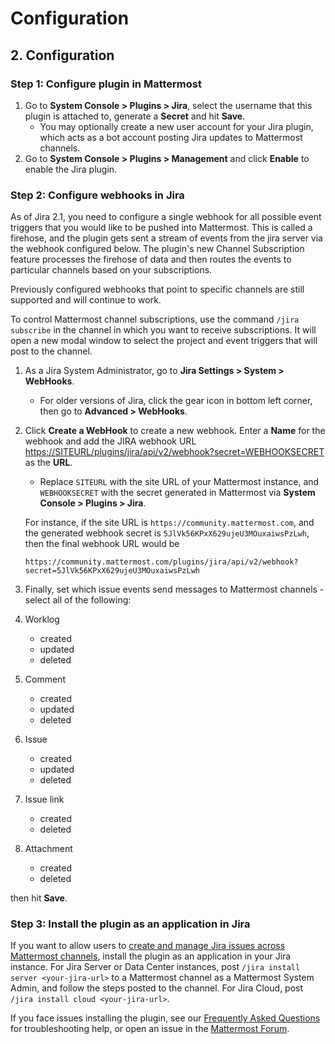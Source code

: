 # Configuration

## 2. Configuration

### Step 1: Configure plugin in Mattermost

1. Go to **System Console &gt; Plugins &gt; Jira**, select the username that this plugin is attached to, generate a **Secret** and hit **Save**.
   * You may optionally create a new user account for your Jira plugin, which acts as a bot account posting Jira updates to Mattermost channels.
2. Go to **System Console &gt; Plugins &gt; Management** and click **Enable** to enable the Jira plugin.

### Step 2: Configure webhooks in Jira

As of Jira 2.1, you need to configure a single webhook for all possible event triggers that you would like to be pushed into Mattermost. This is called a firehose, and the plugin gets sent a stream of events from the jira server via the webhook configured below. The plugin's new Channel Subscription feature processes the firehose of data and then routes the events to particular channels based on your subscriptions.

Previously configured webhooks that point to specific channels are still supported and will continue to work.

To control Mattermost channel subscriptions, use the command `/jira subscribe` in the channel in which you want to receive subscriptions. It will open a new modal window to select the project and event triggers that will post to the channel.

1. As a Jira System Administrator, go to **Jira Settings &gt; System &gt; WebHooks**.
   * For older versions of Jira, click the gear icon in bottom left corner, then go to **Advanced &gt; WebHooks**.
2. Click **Create a WebHook** to create a new webhook. Enter a **Name** for the webhook and add the JIRA webhook URL [https://SITEURL/plugins/jira/api/v2/webhook?secret=WEBHOOKSECRET](https://SITEURL/plugins/jira/api/v2/webhook?secret=WEBHOOKSECRET) as the **URL**.

   * Replace `SITEURL` with the site URL of your Mattermost instance, and `WEBHOOKSECRET` with the secret generated in Mattermost via **System Console &gt; Plugins &gt; Jira**.

   For instance, if the site URL is `https://community.mattermost.com`, and the generated webhook secret is `5JlVk56KPxX629ujeU3MOuxaiwsPzLwh`, then the final webhook URL would be

   ```text
   https://community.mattermost.com/plugins/jira/api/v2/webhook?secret=5JlVk56KPxX629ujeU3MOuxaiwsPzLwh
   ```

3. Finally, set which issue events send messages to Mattermost channels - select all of the following:
4. Worklog
   * created
   * updated
   * deleted
5. Comment
   * created
   * updated
   * deleted
6. Issue
   * created
   * updated
   * deleted
7. Issue link
   * created
   * deleted
8. Attachment
   * created
   * deleted

then hit **Save**.

### Step 3: Install the plugin as an application in Jira

If you want to allow users to [create and manage Jira issues across Mattermost channels](configuration.md), install the plugin as an application in your Jira instance. For Jira Server or Data Center instances, post `/jira install server <your-jira-url>` to a Mattermost channel as a Mattermost System Admin, and follow the steps posted to the channel. For Jira Cloud, post `/jira install cloud <your-jira-url>`.

If you face issues installing the plugin, see our [Frequently Asked Questions](configuration.md) for troubleshooting help, or open an issue in the [Mattermost Forum](http://forum.mattermost.org).

